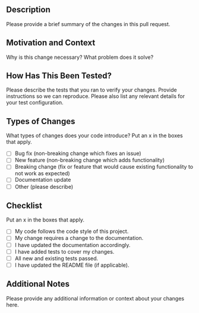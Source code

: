 ## Description
Please provide a brief summary of the changes in this pull request.

## Motivation and Context
Why is this change necessary? What problem does it solve?

## How Has This Been Tested?
Please describe the tests that you ran to verify your changes. Provide instructions so we can reproduce. Please also list any relevant details for your test configuration.

## Types of Changes
What types of changes does your code introduce? Put an x in the boxes that apply.

- [ ] Bug fix (non-breaking change which fixes an issue)
- [ ] New feature (non-breaking change which adds functionality)
- [ ] Breaking change (fix or feature that would cause existing functionality to not work as expected)
- [ ] Documentation update
- [ ] Other (please describe)

## Checklist
Put an x in the boxes that apply.

- [ ] My code follows the code style of this project.
- [ ] My change requires a change to the documentation.
- [ ] I have updated the documentation accordingly.
- [ ] I have added tests to cover my changes.
- [ ] All new and existing tests passed.
- [ ] I have updated the README file (if applicable).

## Additional Notes
Please provide any additional information or context about your changes here.
